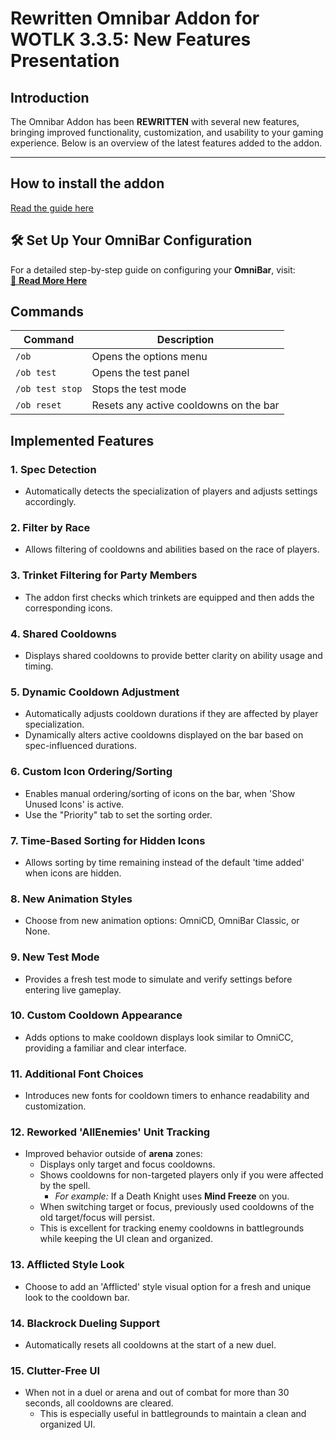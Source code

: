 # Rewritten Omnibar Addon for WOTLK 3.3.5: New Features Presentation

## Introduction
The Omnibar Addon has been **REWRITTEN** with several new features, bringing improved functionality, customization, and usability to your gaming experience. Below is an overview of the latest features added to the addon.

---
## How to install the addon
[Read the guide here](https://github.com/oscargforce/OmniBar_Wotlk_3.3.5/wiki/How-to-install-the-addon)

## 🛠️ **Set Up Your OmniBar Configuration**  

For a detailed step-by-step guide on configuring your **OmniBar**, visit:  
[📖 **Read More Here**](https://github.com/oscargforce/OmniBar_Wotlk_3.3.5/wiki) 

## Commands
| Command              | Description                              |
|----------------------|------------------------------------------|
| `/ob`                | Opens the options menu                   |
| `/ob test`           | Opens the test panel                     |
| `/ob test stop`      | Stops the test mode                      |
| `/ob reset`          | Resets any active cooldowns on the bar   |


## Implemented Features

### 1. Spec Detection
- Automatically detects the specialization of players and adjusts settings accordingly.

### 2. Filter by Race
- Allows filtering of cooldowns and abilities based on the race of players.

### 3. Trinket Filtering for Party Members
- The addon first checks which trinkets are equipped and then adds the corresponding icons.

### 4. Shared Cooldowns
- Displays shared cooldowns to provide better clarity on ability usage and timing.

### 5. Dynamic Cooldown Adjustment
- Automatically adjusts cooldown durations if they are affected by player specialization.
- Dynamically alters active cooldowns displayed on the bar based on spec-influenced durations.

### 6. Custom Icon Ordering/Sorting
- Enables manual ordering/sorting of icons on the bar, when 'Show Unused Icons' is active.
- Use the "Priority" tab to set the sorting order.

### 7. Time-Based Sorting for Hidden Icons
- Allows sorting by time remaining instead of the default 'time added' when icons are hidden.

### 8. New Animation Styles
- Choose from new animation options: OmniCD, OmniBar Classic, or None.

### 9. New Test Mode
- Provides a fresh test mode to simulate and verify settings before entering live gameplay.

### 10. Custom Cooldown Appearance
- Adds options to make cooldown displays look similar to OmniCC, providing a familiar and clear interface.

### 11. Additional Font Choices
- Introduces new fonts for cooldown timers to enhance readability and customization.

### 12. Reworked 'AllEnemies' Unit Tracking  
- Improved behavior outside of **arena** zones:  
  - Displays only target and focus cooldowns.  
  - Shows cooldowns for non-targeted players only if you were affected by the spell.  
    - *For example:* If a Death Knight uses **Mind Freeze** on you.  
  - When switching target or focus, previously used cooldowns of the old target/focus will persist.
  - This is excellent for tracking enemy cooldowns in battlegrounds while keeping the UI clean and organized.

### 13. Afflicted Style Look
- Choose to add an 'Afflicted' style visual option for a fresh and unique look to the cooldown bar.

### 14. Blackrock Dueling Support  
- Automatically resets all cooldowns at the start of a new duel.

### 15. Clutter-Free UI  
- When not in a duel or arena and out of combat for more than 30 seconds, all cooldowns are cleared.  
  - This is especially useful in battlegrounds to maintain a clean and organized UI.


